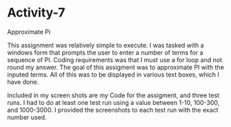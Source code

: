 # Activity-7
Approximate Pi


This assignment was relatively simple to execute. I was tasked with a windows form that prompts the user to enter a number of terms for a sequence of PI. Coding requirements was that I must use a for loop and not round my answer.  The goal of this assigment was to approximate PI with the inputed terms. All of this was to be displayed in various text boxes, which I have done.

Included in my screen shots are my Code for the assigment, and three test runs. I had to do at least one test run using a value between 1-10, 100-300, and 1000-3000. I provided the screenshots to each test run with the exact number used.
